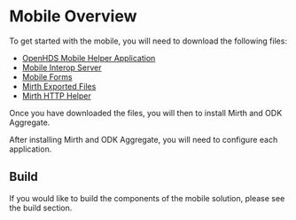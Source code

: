 # Mobile Overview #

To get started with the mobile, you will need to download the following files:

  * [OpenHDS Mobile Helper Application](http://crossriver-openhds.googlecode.com/files/OpenHDS%20Mobile%20Helper.apk)
  * [Mobile Interop Server](http://crossriver-openhds.googlecode.com/files/mobile-interop.war)
  * [Mobile Forms](http://crossriver-openhds.googlecode.com/files/mobile-forms.zip)
  * [Mirth Exported Files](http://crossriver-openhds.googlecode.com/files/mirth-exported-files.zip)
  * [Mirth HTTP Helper](http://crossriver-openhds.googlecode.com/files/mirth-http-helper-1.0-jar-with-dependencies.jar)

Once you have downloaded the files, you will then to install Mirth and ODK Aggregate.

After installing Mirth and ODK Aggregate, you will need to configure each application.


## Build ##

If you would like to build the components of the mobile solution, please see the build section.
